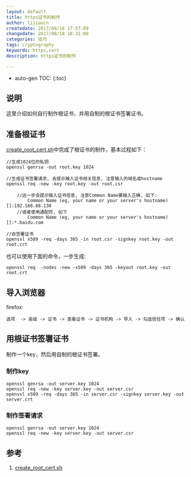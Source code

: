 ```yaml
---
layout: default
title: https证书的制作
author: lijiaocn
createdate: 2017/08/18 17:57:09
changedate: 2017/08/18 18:31:00
categories: 技巧
tags: cryptography
keywords: https,cert
description: https证书的制作

---
```


* auto-gen TOC:
{:toc}

## 说明

这里介绍如何自行制作根证书，并用自制的根证书签署证书。

## 准备根证书 

[create_root_cert.sh][1]中完成了根证书的制作，基本过程如下：

	//生成1024位的私钥
	openssl genrsa -out root.key 1024               
	
	//生成证书签署请求, 会提示输入证书相关信息, 注意输入的域名或hostname
	openssl req -new -key root.key -out root.csr
	
	    //这一步会提示输入证书信息, 注意Common Name要输入正确, 如下:
	        Common Name (eg, your name or your server's hostname) []:192.168.88.130
	    //或者使用通配符, 如下
	        Common Name (eg, your name or your server's hostname) []:*.baidu.com
	
	//自签署证书
	openssl x509 -req -days 365 -in root.csr -signkey root.key -out root.crt

也可以使用下面的命令，一步生成:

	openssl req  -nodes -new -x509 -days 365 -keyout root.key -out root.crt

## 导入浏览器

firefox:

	选项  -> 高级 -> 证书 -> 查看证书 -> 证书机构 -> 导入 -> 勾选信任项 -> 确认

## 用根证书签署证书

制作一个key，然后用自制的根证书签署。

### 制作key

	openssl genrsa -out server.key 1024               
	openssl req -new -key server.key -out server.csr
	openssl x509 -req -days 365 -in server.csr -signkey server.key -out server.crt

### 制作签署请求

	openssl genrsa -out server.key 1024               
	openssl req -new -key server.key -out server.csr

## 参考

1. [create_root_cert.sh][1]

[1]: https://github.com/lijiaocn/https-certs/blob/master/RootCA/create_root_cert.sh  "create_root_cert.sh"
